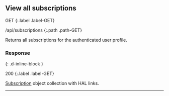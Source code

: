 ## View all subscriptions

GET
{:.label .label-GET}

/api/subscriptions
{:.path .path-GET}

Returns all subscriptions for the authenticated user profile.

### Response
{: .d-inline-block }

200
{:.label .label-GET}

[Subscription](#subscription) object collection with HAL links.

---
